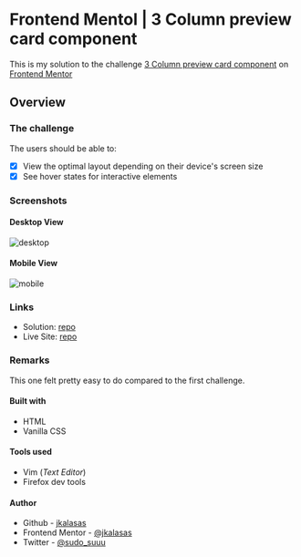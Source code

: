 # Frontend Mentol | 3 Column preview card component
This is my solution to the challenge [3 Column preview card component](https://www.frontendmentor.io/challenges/3column-preview-card-component-pH92eAR2-/hub/3column-preview-card-component-AZ8BbRBAZ) on [Frontend Mentor](https://www.frontendmentor.io)

## Overview
### The challenge
The users should be able to:
- [x] View the optimal layout depending on their device's screen size
- [x] See hover states for interactive elements

### Screenshots
#### Desktop View
![desktop](https://github.com/jkalasas/challenge2/tree/main/screenshots/desktop.png)
#### Mobile View
![mobile](https://github.com/jkalasas/challenge2/tree/main/screenshots/mobile.png)

### Links
* Solution: [repo](https://github.com/jkalasas/challenge2)
* Live Site: [repo](https://quirky-lovelace-d16ebd.netlify.app/)

### Remarks 
This one felt pretty easy to do compared to the first challenge.

#### Built with
* HTML
* Vanilla CSS

#### Tools used
* Vim (_Text Editor_)
* Firefox dev tools

#### Author
* Github - [jkalasas](https://github.com/jkalasas)
* Frontend Mentor - [@jkalasas](https://www.frontendmentor.io/profile/jkalasas)
* Twitter - [@sudo_suuu](https://www.twitter.com/sudo_suuu)

